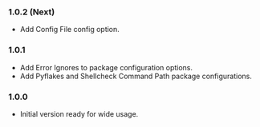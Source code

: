 ### 1.0.2 (Next)
- Add Config File config option.

### 1.0.1
- Add Error Ignores to package configuration options.
- Add Pyflakes and Shellcheck Command Path package configurations.

### 1.0.0
- Initial version ready for wide usage.
